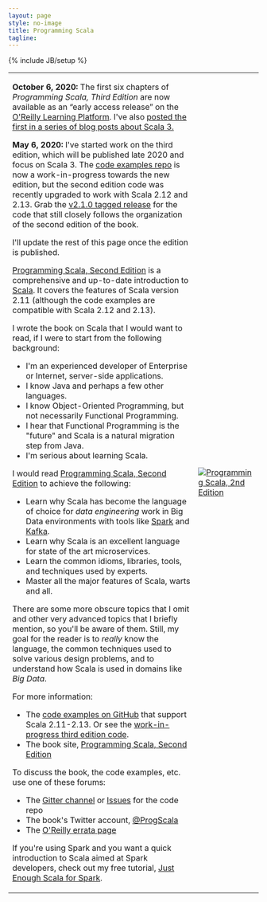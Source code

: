```yaml
---
layout: page
style: no-image
title: Programming Scala
tagline:
---
```

{% include JB/setup %}

<table>
<tr>
<td>
<p><b>October 6, 2020:</b> The first six chapters of <em>Programming Scala, Third Edition</em> are now available as an &ldquo;early access release&rdquo; on the <a href="https://www.oreilly.com/library/view/programming-scala-3rd/9781492077886/">O'Reilly Learning Platform</a>. I've also <a href="https://medium.com/@deanwampler">posted the first in a series of blog posts about Scala 3.</a></p>

<p><b>May 6, 2020:</b> I've started work on the third edition, which will be published late 2020 and focus on Scala 3. The <a href="https://github.com/deanwampler/programming-scala-book-code-examples" target="code">code examples repo</a> is now a work-in-progress towards the new edition, but the second edition code was recently upgraded to work with Scala 2.12 and 2.13. Grab the <a href="https://github.com/deanwampler/programming-scala-book-code-examples/releases/tag/2.1.0">v2.1.0 tagged release</a> for the code that still closely follows the organization of the second edition of the book.</p>

<p>I'll update the rest of this page once the edition is published.</p>

<p><a href="https://shop.oreilly.com/product/0636920033073.do" target="book">Programming Scala, Second Edition</a> is a comprehensive and up-to-date introduction to <a href="https://scala-lang.org" target="scala">Scala</a>. It covers the features of Scala version 2.11 (although the code examples are compatible with Scala 2.12 and 2.13).</p>

<p>I wrote the book on Scala that I would want to read, if I were to start from the following background:
<ul>
<li>I'm an experienced developer of Enterprise or Internet, server-side applications.</li>
<li>I know Java and perhaps a few other languages.</li>
<li>I know Object-Oriented Programming, but not necessarily Functional Programming.</li>
<li>I hear that Functional Programming is the "future" and Scala is a natural migration step from Java.</li>
<li>I'm serious about learning Scala.</li>
</ul>
</p>
<p>I would read <a href="https://shop.oreilly.com/product/0636920033073.do" target="book">Programming Scala, Second Edition</a> to achieve the following:
<ul>
<li>Learn why Scala has become the language of choice for <em>data engineering</em> work in Big Data environments with tools like <a href="https://spark.apache.org" target="spark">Spark</a> and <a href="https://kafka.apache.org" target="kafka">Kafka</a>.</li>
<li>Learn why Scala is an excellent language for state of the art microservices.</li>
<li>Learn the common idioms, libraries, tools, and techniques used by experts.</li>
<li>Master all the major features of Scala, warts and all.</li>
</ul>
</p>

<p>There are some more obscure topics that I omit and other very advanced topics that I briefly mention, so you'll be aware of them. Still, my goal for the reader is to <em>really</em> know the language, the common techniques used to solve various design problems, and to understand how Scala is used in domains like <em>Big Data</em>.</p>

<p>For more information:</p>
<ul>
  <li>The <a href="https://github.com/deanwampler/programming-scala-book-code-examples/releases/tag/2.1.0" target="code">code examples on GitHub</a> that support Scala 2.11-2.13. Or see the <a href="https://github.com/deanwampler/programming-scala-book-code-examples/">work-in-progress third edition code</a>.</li>
  <li>The book site, <a href="https://shop.oreilly.com/product/0636920033073.do" target="book">Programming Scala, Second Edition</a></li>
</ul>

<p>To discuss the book, the code examples, etc. use one of these forums:</p>
<ul>
  <li>The <a href="https://gitter.im/deanwampler/programming-scala-book-code-examples" target="github">Gitter channel</a> or <a href="https://github.com/deanwampler/programming-scala-book-code-examples/issues" target="github">Issues</a> for the code repo</li>
  <li>The book's Twitter account, <a href="https://twitter.com/ProgScala" target="twitter">@ProgScala</a></li>
  <li>The <a href="https://oreilly.com/catalog/errata.csp?isbn=0636920033073" target="oreilly">O'Reilly errata page</a></li>
</ul>

<p>If you're using Spark and you want a quick introduction to Scala aimed at Spark developers, check out my free tutorial, <a href="https://github.com/deanwampler/JustEnoughScalaForSpark" target="jess">Just Enough Scala for Spark</a>.</p>
</td>

<td class="prog-scala-cover-cell"><a href="https://shop.oreilly.com/product/0636920033073.do"><img src="/assets/images/prog_scala_2ed_comp-quarter_size.jpg" alt="Programming Scala, 2nd Edition"/></a></td>
</tr>
</table>
